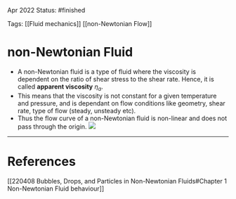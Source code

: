 Apr 2022
Status: #finished   

Tags: [[Fluid mechanics]] [[non-Newtonian Flow]]

# non-Newtonian Fluid
- A non-Newtonian fluid is a type of fluid where the viscosity is dependent on the ratio of shear stress to the shear rate. Hence, it is called **apparent viscosity** $\eta_a$.
- This means that the viscosity is not constant for a given temperature and pressure, and is dependant on flow conditions like geometry, shear rate, type of flow (steady, unsteady etc).
- Thus the flow curve of a non-Newtonian fluid is non-linear and does not pass through the origin.
![](http://127.0.0.1:34023/978-0-387-92897-5_14_Part_Fig4-143_HTML.png)

---
# References
[[220408 Bubbles, Drops, and Particles in Non-Newtonian Fluids#Chapter 1 Non-Newtonian Fluid behaviour]]